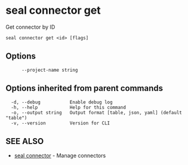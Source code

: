 # seal connector get

Get connector by ID

```
seal connector get <id> [flags]
```

## Options

```
      --project-name string   
```

## Options inherited from parent commands

```
  -d, --debug           Enable debug log
  -h, --help            Help for this command
  -o, --output string   Output format [table, json, yaml] (default "table")
  -v, --version         Version for CLI
```

## SEE ALSO

* [seal connector](seal_connector)	 - Manage connectors

